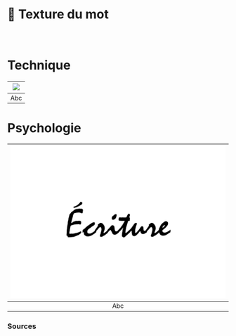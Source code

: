 # 🎨 Texture du mot

  
### &nbsp;

# Technique  

|![](links/T0-Mot15.gif.gif) |
|:---:|
| Abc |

# Psychologie  

|![](links/0-Mot2.gif) |
|:---:|
| Abc |



### Sources

<!-- - **Prénom Nom**  
  *Titre*, 0000 -->

<!-- [^1]: Adrian Frutiger, *Type, Sign, Symbol*, 1980 -->

